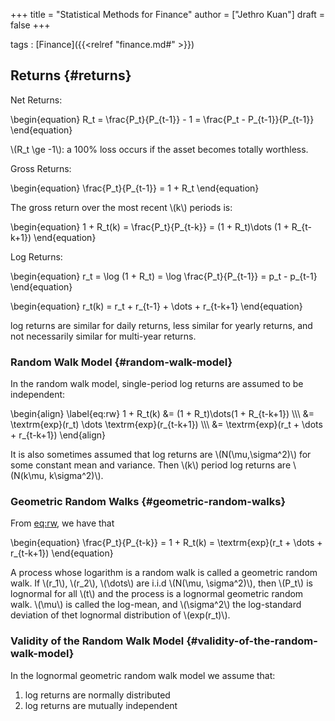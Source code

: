+++
title = "Statistical Methods for Finance"
author = ["Jethro Kuan"]
draft = false
+++

tags
: [Finance]({{<relref "finance.md#" >}})


## Returns {#returns}

Net Returns:

\begin{equation}
R\_t = \frac{P\_t}{P\_{t-1}} - 1 = \frac{P\_t - P\_{t-1}}{P\_{t-1}}
\end{equation}

\\(R\_t \ge -1\\): a 100% loss occurs if the asset becomes totally
worthless.

Gross Returns:

\begin{equation}
  \frac{P\_t}{P\_{t-1}} = 1 + R\_t
\end{equation}

The gross return over the most recent \\(k\\) periods is:

\begin{equation}
  1 + R\_t(k) = \frac{P\_t}{P\_{t-k}} = (1 + R\_t)\dots (1 + R\_{t-k+1})
\end{equation}

Log Returns:

\begin{equation}
  r\_t = \log (1 + R\_t) = \log \frac{P\_t}{P\_{t-1}} = p\_t - p\_{t-1}
\end{equation}

\begin{equation}
r\_t(k) = r\_t + r\_{t-1} + \dots + r\_{t-k+1}
\end{equation}

log returns are similar for daily returns, less similar for yearly
returns, and  not necessarily similar for multi-year returns.


### Random Walk Model {#random-walk-model}

In the random walk model, single-period log returns are assumed to be
independent:

\begin{align} \label{eq:rw}
  1 + R\_t(k) &= (1 + R\_t)\dots(1 + R\_{t-k+1}) \\\\\\
             &= \textrm{exp}(r\_t) \dots \textrm{exp}(r\_{t-k+1}) \\\\\\
             &= \textrm{exp}(r\_t + \dots + r\_{t-k+1})
\end{align}

It is also sometimes assumed that log returns are \\(N(\mu,\sigma^2)\\)
for some constant mean and variance. Then \\(k\\) period log returns are
\\(N(k\mu, k\sigma^2)\\).


### Geometric Random Walks {#geometric-random-walks}

From [eq:rw](#eq:rw), we have that

\begin{equation}
  \frac{P\_t}{P\_{t-k}} = 1 + R\_t(k) = \textrm{exp}(r\_t + \dots + r\_{t-k+1})
\end{equation}

A process whose logarithm is a random walk is called a geometric
random walk. If \\(r\_1\\), \\(r\_2\\), \\(\dots\\) are i.i.d \\(N(\mu, \sigma^2)\\),
then \\(P\_t\\) is lognormal for all \\(t\\) and the process is a lognormal
geometric random walk. \\(\mu\\) is called the log-mean, and \\(\sigma^2\\)
the log-standard deviation of thet lognormal distribution of
\\(exp(r\_t)\\).


### Validity of the Random Walk Model {#validity-of-the-random-walk-model}

In the lognormal geometric random walk model we assume that:

1.  log returns are normally distributed
2.  log returns are mutually independent